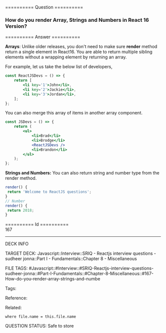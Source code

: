 ========== Question ==========  

### How do you render Array, Strings and Numbers in React 16 Version?  

========== Answer ==========  

**Arrays**: Unlike older releases, you don't need to make sure **render** method
return a single element in React16. You are able to return multiple sibling
elements without a wrapping element by returning an array.

For example, let us take the below list of developers,

```jsx
const ReactJSDevs = () => {
    return [
        <li key='1'>John</li>,
        <li key='2'>Jackie</li>,
        <li key='3'>Jordan</li>,
    ];
};
```

You can also merge this array of items in another array component.

```jsx
const JSDevs = () => {
    return (
        <ul>
            <li>Brad</li>
            <li>Brodge</li>
            <ReactJSDevs />
            <li>Brandon</li>
        </ul>
    );
};
```

**Strings and Numbers:** You can also return string and number type from the
render method.

```jsx
render() {
 return 'Welcome to ReactJS questions';
}
// Number
render() {
 return 2018;
}
```

========== Id ==========  
167

---

DECK INFO

TARGET DECK: Javascript::Interview::SRIQ - Reactjs interview questions - sudheer jonna::Part I - Fundamentals::Chapter 8 - Miscellaneous

FILE TAGS: #Javascript::#Interview::#SRIQ-Reactjs-interview-questions-sudheer-jonna::#Part-I-Fundamentals::#Chapter-8-Miscellaneous::#167-How-do-you-render-array-strings-and-numbe

Tags:

Reference:

Related:

```dataview
where file.name = this.file.name
```
QUESTION STATUS: Safe to store
